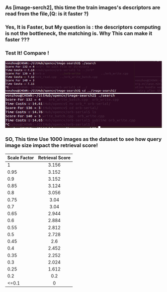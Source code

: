 



### As [image-serch2], this time the train images's descriptors  are read from the file,(Q: is it faster ?)

### Yes, It is Faster, but My question is : the descriptors computing is not the bottleneck, the matching is. Why This can make it faster ???


### Test It! Compare !


![image](search3-1.png)
![image](search3-2.png)


### SO, This time Use 1000 images as the dataset to see how query image size impact the retrieval score!

| Scale Factor   |  Retrieval Score    |  
| --------  | :-----:    |
|1 		|  3.156 | 
|0.95 		|  3.152 | 
|0.9  |  3.152 | 
|0.85  |  3.124 | 
|0.8  |  3.056 | 
|0.75  |  3.04 | 
| 0.7 | 3.04 |
| 0.65 | 2.944 |
| 0.6 | 2.884 |
| 0.55 | 2.812 |
| 0.5 | 2.728 |
| 0.45 |  2.6|
| 0.4 |  2.452|
| 0.35 |  2.252 |     
| 0.3 | 2.024 |     
| 0.25 | 1.612 |     
| 0.2 | 0.2|     
| <=0.1| 0	|

